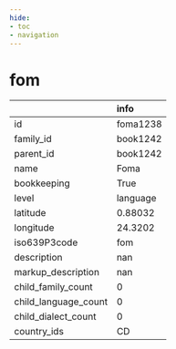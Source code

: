 ```yaml
---
hide:
- toc
- navigation
---
```

# fom
|                      | info     |
|:---------------------|:---------|
| id                   | foma1238 |
| family_id            | book1242 |
| parent_id            | book1242 |
| name                 | Foma     |
| bookkeeping          | True     |
| level                | language |
| latitude             | 0.88032  |
| longitude            | 24.3202  |
| iso639P3code         | fom      |
| description          | nan      |
| markup_description   | nan      |
| child_family_count   | 0        |
| child_language_count | 0        |
| child_dialect_count  | 0        |
| country_ids          | CD       |
